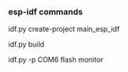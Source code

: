 ### esp-idf commands

idf.py create-project main_esp_idf

idf.py build

idf.py -p COM6 flash monitor